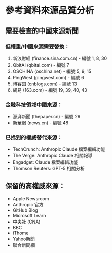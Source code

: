 # 參考資料來源品質分析

## 需要檢查的中國來源新聞

### 低權重/中國來源需要替換：
1. 新浪財經 (finance.sina.com.cn) - 編號 1, 8, 30
2. QbitAI (qbitai.com) - 編號 7  
3. OSCHINA (oschina.net) - 編號 5, 9, 15
4. PingWest (pingwest.com) - 編號 6
5. 博客园 (cnblogs.com) - 編號 13
6. 網易 (163.com) - 編號 19, 39, 40, 43

### 金融科技領域中國來源：
- 澎湃新聞 (thepaper.cn) - 編號 29
- 新華網 (news.cn) - 編號 48

### 已找到的權威替代來源：
- TechCrunch: Anthropic Claude 檔案編輯功能
- The Verge: Anthropic Claude 相關報導
- Engadget: Claude 檔案編輯功能
- Thomson Reuters: GPT-5 相關分析

## 保留的高權威來源：
- Apple Newsroom
- Anthropic 官方
- GitHub Blog
- Microsoft Learn
- 中央社 (CNA)
- BBC
- iThome
- Yahoo新聞
- 聯合新聞網


